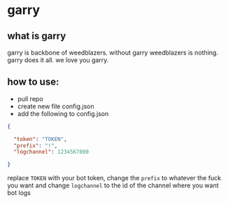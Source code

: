 # garry

## what is garry

garry is backbone of weedblazers. without garry weedblazers is nothing. garry does it all. we love you garry.

## how to use:

- pull repo
- create new file config.json
- add the following to config.json

```json
{

  "token": "TOKEN",
  "prefix": "!",
  "logchannel": 1234567890

}
```
replace `TOKEN` with your bot token, change the `prefix` to whatever the fuck you want and change `logchannel` to the id of the channel where you want bot logs
